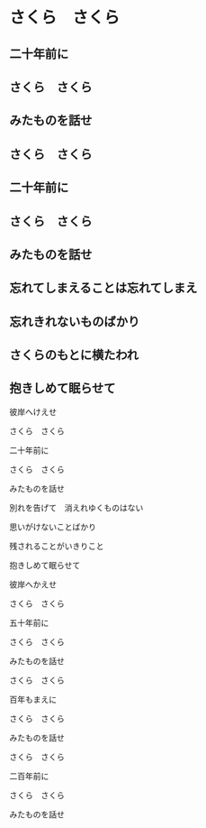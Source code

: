 # さくら　さくら

## 二十年前に

## さくら　さくら

## みたものを話せ

## さくら　さくら

## 二十年前に

## さくら　さくら

## みたものを話せ

## 忘れてしまえることは忘れてしまえ

## 忘れきれないものばかり

## さくらのもとに横たわれ

## 抱きしめて眠らせて

彼岸へけえせ

さくら　さくら

二十年前に

さくら　さくら

みたものを話せ

別れを告げて　消えれゆくものはない

思いがけないことばかり

残されることがいきりこと

抱きしめて眠らせて

彼岸へかえせ

さくら　さくら

五十年前に

さくら　さくら

みたものを話せ

さくら　さくら

百年もまえに

さくら　さくら

みたものを話せ

さくら　さくら

二百年前に

さくら　さくら

みたものを話せ